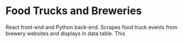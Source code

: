 # Food Trucks and Breweries
React front-end and Python back-end. Scrapes food truck events from brewery websites and displays in data table.
This
